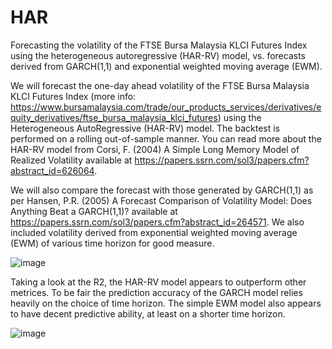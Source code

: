 # HAR
Forecasting the volatility of the FTSE Bursa Malaysia KLCI Futures Index using the heterogeneous autoregressive (HAR-RV) model, vs. forecasts derived from GARCH(1,1) and exponential weighted moving average (EWM).

We will forecast the one-day ahead volatility of the FTSE Bursa Malaysia KLCI Futures Index (more info: https://www.bursamalaysia.com/trade/our_products_services/derivatives/equity_derivatives/ftse_bursa_malaysia_klci_futures) using the Heterogeneous AutoRegressive (HAR-RV) model. The backtest is performed on a rolling out-of-sample manner. You can read more about the HAR-RV model from Corsi, F. (2004) A Simple Long Memory Model of Realized Volatility available at https://papers.ssrn.com/sol3/papers.cfm?abstract_id=626064.

We will also compare the forecast with those generated by GARCH(1,1) as per Hansen, P.R. (2005) A Forecast Comparison of Volatility Model: Does Anything Beat a GARCH(1,1)? available at https://papers.ssrn.com/sol3/papers.cfm?abstract_id=264571. We also included volatility derived from exponential weighted moving average (EWM) of various time horizon for good measure.

![image](https://user-images.githubusercontent.com/105033135/185025480-bce2f33e-8418-4e07-b332-e618a03b3252.png)

Taking a look at the R2, the HAR-RV model appears to outperform other metrices. To be fair the prediction accuracy of the GARCH model relies heavily on the choice of time horizon. The simple EWM model also appears to have decent predictive ability, at least on a shorter time horizon.

![image](https://user-images.githubusercontent.com/105033135/185026298-507a7da2-0fa8-4ee2-86ee-fcfbd52e980f.png)




